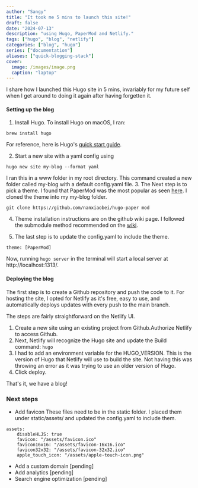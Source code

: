 ```yaml
---
author: "Sangy"
title: "It took me 5 mins to launch this site!"
draft: false
date: "2024-07-13"
description: "using Hugo, PaperMod and Netlify."
tags: ["hugo", "blog", "netlify"]
categories: ["blog", "hugo"]
series: ["documentation"]
aliases: ["quick-blogging-stack"]
cover:
  image: /images/image.png
  caption: "laptop"
---
```


I share how I launched this Hugo site in 5 mins, invariably for my future self when I get around to doing it again after having forgetten it.

#### Setting up the blog

1. Install Hugo.
To install Hugo on macOS, I ran:
```
brew install hugo
```
For reference, here is Hugo's [quick start guide](https://gohugo.io/getting-started/quick-start/).

2. Start a new site with a yaml config using
```
hugo new site my-blog --format yaml
```

I ran this in a www folder in my root directory. This command created a new folder called my-blog with a default config.yaml file.
3. The Next step is to pick a theme. I found that PaperMod was the most popular as seen [here](https://themes.gohugo.io/themes/hugo-papermod/). I cloned the theme into my my-blog folder.
```
git clone https://github.com/nanxiaobei/hugo-paper mod
```
4. Theme installation instructions are on the github wiki page. I followed the submodule method recommended on the [wiki](https://github.com/adityatelange/hugo-PaperMod/wiki/Installation).

5. The last step is to update the config.yaml to include the theme.
```
theme: [PaperMod] 
```
Now, running `hugo server` in the terminal will start a local server at http://localhost:1313/.

#### Deploying the blog

The first step is to create a Github repository and push the code to it.
For hosting the site, I opted for Netlify as it's free, easy to use, and automatically deploys updates with every push to the main branch.

The steps are fairly straightforward on the Netlify UI.
1. Create a new site using an existing project from Github.Authorize Netlify to access Github.
2. Next, Netlify will recognize the Hugo site and update the Build command: `hugo`
3. I had to add an environment variable for the HUGO_VERSION. This is the version of Hugo that Netlify will use to build the site. Not having this was throwing an error as it was trying to use an older version of Hugo.
4. Click deploy. 

That's it, we have a blog!  


### Next steps

- Add favicon 
These files need to be in the static folder. I placed them under static/assets/ and updated the config.yaml to include them.
```
assets:
    disableHLJS: true
    favicon: "/assets/favicon.ico"
    favicon16x16: "/assets/favicon-16x16.ico"
    favicon32x32: "/assets/favicon-32x32.ico"
    apple_touch_icon: "/assets/apple-touch-icon.png"
```
- Add a custom domain [pending]
- Add analytics [pending]
- Search engine optimization [pending]